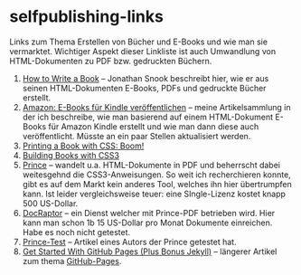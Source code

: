 selfpublishing-links
====================

Links zum Thema Erstellen von Bücher und E-Books und wie man sie vermarktet. Wichtiger Aspekt dieser Linkliste ist auch Umwandlung von HTML-Dokumenten zu PDF bzw. gedruckten Büchern.

1. [How to Write a Book](http://24ways.org/2013/how-to-write-a-book/) – Jonathan Snook beschreibt hier, wie er aus seinen HTML-Dokumenten E-Books, PDFs und gedruckte Bücher erstellt.
2. [Amazon: E-Books für Kindle veröffentlichen](http://www.perun.net/2011/12/05/amazon-e-books-fuer-kindle-veroeffentlichen/) – meine Artikelsammlung in der ich beschreibe, wie man basierend auf einem HTML-Dokument E-Books für Amazon Kindle erstellt und wie man dann diese auch veröffentlicht. Müsste an ein paar Stellen aktualisiert werden.
3. [Printing a Book with CSS: Boom!](http://alistapart.com/article/boom)
4. [Building Books with CSS3](http://alistapart.com/article/building-books-with-css3)
5. [Prince](http://www.princexml.com/) – wandelt u.a. HTML-Dokumente in PDF und beherrscht dabei weitesgehnd die CSS3-Anweisungen. So weit ich recherchieren konnte, gibt es auf dem Markt kein anderes Tool, welches ihn hier übertrumpfen kann. Ist leider vergleichsweise teuer: eine SIngle-Lizenz kostet knapp 500 US-Dollar.
6. [DocRaptor](http://docraptor.com) – ein Dienst welcher mit Prince-PDF betrieben wird. Hier kann man schon 1b 15 US-Dollar pro Monat Dokumente einreichen. Habe es noch nicht getestet.
7. [Prince-Test](http://tomayko.com/writings/princexml) – Artikel eines Autors der Prince getestet hat.
8. [Get Started With GitHub Pages (Plus Bonus Jekyll)](http://24ways.org/2013/get-started-with-github-pages/) – längerer Artikel zum thema [GitHub-Pages](http://pages.github.com/).
